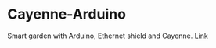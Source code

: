 # Cayenne-Arduino
Smart garden with Arduino, Ethernet shield and Cayenne.
[Link](https://cayenne.mydevices.com)
